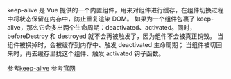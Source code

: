 keep-alive 是 Vue 提供的一个内置组件，用来对组件进行缓存，在组件切换过程中将状态保留在内存中，防止重复渲染 DOM。 如果为一个组件包裹了 keep-alive，那么它会多出两个生命周期：deactivated、activated。同时，beforeDestroy 和 destroyed 就不会再被触发了，因为组件不会被真正销毁。 当组件被换掉时，会被缓存到内存中、触发 deactivated 生命周期； 当组件被切回来时，再去缓存里找这个组件、触发 activated 钩子函数。

参考[keep-alive](https://github.com/answershuto/learnVue/blob/master/docs/%E8%81%8A%E8%81%8Akeep-alive%E7%BB%84%E4%BB%B6%E7%9A%84%E4%BD%BF%E7%94%A8%E5%8F%8A%E5%85%B6%E5%AE%9E%E7%8E%B0%E5%8E%9F%E7%90%86.MarkDown)
参考[官网](https://cn.vuejs.org/guide/built-ins/keep-alive.html)